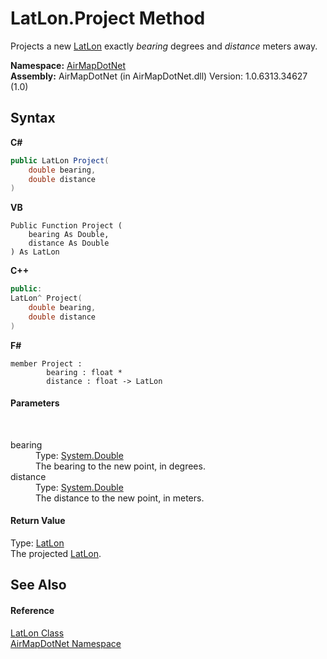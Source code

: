 # LatLon.Project Method 
 

Projects a new <a href="a7e51562-8516-7f75-bd21-4eaf0cd97fa8">LatLon</a> exactly *bearing* degrees and *distance* meters away.

**Namespace:**&nbsp;<a href="b5783ccd-d544-c2c9-c0be-1f622d02460a">AirMapDotNet</a><br />**Assembly:**&nbsp;AirMapDotNet (in AirMapDotNet.dll) Version: 1.0.6313.34627 (1.0)

## Syntax

**C#**<br />
``` C#
public LatLon Project(
	double bearing,
	double distance
)
```

**VB**<br />
``` VB
Public Function Project ( 
	bearing As Double,
	distance As Double
) As LatLon
```

**C++**<br />
``` C++
public:
LatLon^ Project(
	double bearing, 
	double distance
)
```

**F#**<br />
``` F#
member Project : 
        bearing : float * 
        distance : float -> LatLon 

```


#### Parameters
&nbsp;<dl><dt>bearing</dt><dd>Type: <a href="http://msdn2.microsoft.com/en-us/library/643eft0t" target="_blank">System.Double</a><br />The bearing to the new point, in degrees.</dd><dt>distance</dt><dd>Type: <a href="http://msdn2.microsoft.com/en-us/library/643eft0t" target="_blank">System.Double</a><br />The distance to the new point, in meters.</dd></dl>

#### Return Value
Type: <a href="a7e51562-8516-7f75-bd21-4eaf0cd97fa8">LatLon</a><br />The projected <a href="a7e51562-8516-7f75-bd21-4eaf0cd97fa8">LatLon</a>.

## See Also


#### Reference
<a href="a7e51562-8516-7f75-bd21-4eaf0cd97fa8">LatLon Class</a><br /><a href="b5783ccd-d544-c2c9-c0be-1f622d02460a">AirMapDotNet Namespace</a><br />